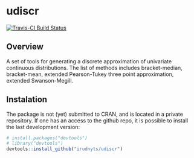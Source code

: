 <!-- README.md is generated from README.Rmd. Please edit that file -->
udiscr
======

[![Travis-CI Build Status](https://travis-ci.com/irudnyts/udiscr.svg?token=Spwopnmy37EZMsL4nDza&branch=master)](https://travis-ci.com/irudnyts/udiscr.svg?token=Spwopnmy37EZMsL4nDza&branch=master)

Overview
--------

A set of tools for generating a discrete approximation of univariate continuous distributions. The list of methods includes bracket-median, bracket-mean, extended Pearson-Tukey three point approximation, extended Swanson-Megill.

Instalation
-----------

The package is not (yet) submitted to CRAN, and is located in a private repository. If one has an access to the github repo, it is possible to install the last development version:

``` r
# install.packages("devtools")
# library("devtools")
devtools::install_github("irudnyts/udiscr")
```
